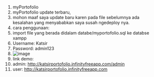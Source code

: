 1. myPortofolio
2. myPortofolio update terbaru,
3. mohon maaf saya update baru karen pada file sebelumnya ada kesalahan yang menyababkan saya susah ngedeploy nya.
4. cara penggunaan:
5. import file yang berada didalam databe/myportofolio.sql ke databse xampp
6. Username: Katsir
7. Password: admin123
8. ![image](https://github.com/Lioneole09/myPortofolio/assets/136927567/a9380504-008f-46cf-8f4b-5ca40f1c05ef)
9. link demo:
10. admin: http://katsirportofolio.infinityfreeapp.com/admin
11. user: http://katsirportofolio.infinityfreeapp.com

